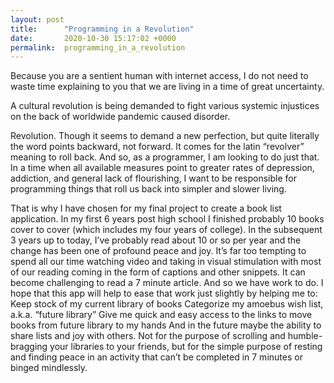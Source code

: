 ```yaml
---
layout: post
title:      "Programming in a Revolution"
date:       2020-10-30 15:17:02 +0000
permalink:  programming_in_a_revolution
---
```




Because you are a sentient human with internet access, I do not need to waste time explaining to you that we are living in a time of great uncertainty.

A cultural revolution is being demanded to fight various systemic injustices on the back of worldwide pandemic caused disorder.

Revolution. Though it seems to demand a new perfection, but quite literally the word points backward, not forward. It comes for the latin “revolver” meaning to roll back. And so, as a programmer, I am looking to do just that. In a time when all available measures point to greater rates of depression, addiction, and general lack of flourishing, I want to be responsible for programming things that roll us back into simpler and slower living.

That is why I have chosen for my final project to create a book list application. In my first 6 years post high school I finished probably 10 books cover to cover (which includes my four years of college). In the subsequent 3 years up to today, I’ve probably read about 10 or so per year and the change has been one of profound peace and joy. It’s far too tempting to spend all our time watching video and taking in visual stimulation with most of our reading coming in the form of captions and other snippets. It can become challenging to read a 7 minute article. And so we have work to do. I hope that this app will help to ease that work just slightly by helping me to:
Keep stock of my current library of books
Categorize my amoebus wish list, a.k.a. “future library”
Give me quick and easy access to the links to move books from future library to my hands
And in the future maybe the ability to share lists and joy with others. Not for the purpose of scrolling and humble-bragging your libraries to your friends, but for the simple purpose of resting and finding peace in an activity that can’t be completed in 7 minutes or binged mindlessly. 

